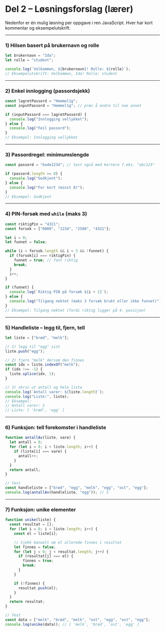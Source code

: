# Del 2 – Løsningsforslag (lærer)

Nedenfor er én mulig løsning per oppgave i ren JavaScript. Hver har kort kommentar og eksempelutskrift.

---

### 1) Hilsen basert på brukernavn og rolle

```js
let brukernavn = "Ida";
let rolle = "student";

console.log(`Velkommen, ${brukernavn}! Rolle: ${rolle}`);
// Eksempelutskrift: Velkommen, Ida! Rolle: student
```

---

### 2) Enkel innlogging (passordsjekk)

```js
const lagretPassord = "Hemmel1g";
const inputPassord = "Hemmel1g"; // prøv å endre til noe annet

if (inputPassord === lagretPassord) {
  console.log("Innlogging vellykket");
} else {
  console.log("Feil passord");
}
// Eksempel: Innlogging vellykket
```

---

### 3) Passordregel: minimumslengde

```js
const passord = "kode1234"; // test også med kortere f.eks. "abc123"

if (passord.length >= 8) {
  console.log("Godkjent");
} else {
  console.log("For kort (minst 8)");
}
// Eksempel: Godkjent
```

---

### 4) PIN-forsøk med `while` (maks 3)

```js
const riktigPin = "4321";
const forsok = ["0000", "1234", "2580", "4321"];

let i = 0;
let funnet = false;

while (i < forsok.length && i < 3 && !funnet) {
  if (forsok[i] === riktigPin) {
    funnet = true; // fant riktig
    break;
  }
  i++;
}

if (funnet) {
  console.log(`Riktig PIN på forsøk ${i + 1}`);
} else {
  console.log("Tilgang nektet (maks 3 forsøk brukt eller ikke funnet)");
}
// Eksempel: Tilgang nektet (fordi riktig ligger på 4. posisjon)
```

---

### 5) Handleliste – legg til, fjern, tell

```js
let liste = ["brød", "melk"];

// 1) legg til "egg" sist
liste.push("egg");

// 2) fjern "melk" dersom den finnes
const idx = liste.indexOf("melk");
if (idx !== -1) {
  liste.splice(idx, 1);
}

// 3) skriv ut antall og hele lista
console.log(`Antall varer: ${liste.length}`);
console.log("Liste:", liste);
// Eksempel:
// Antall varer: 2
// Liste: [ 'brød', 'egg' ]
```

---

### 6) Funksjon: tell forekomster i handleliste

```js
function antallAv(liste, vare) {
  let antall = 0;
  for (let i = 0; i < liste.length; i++) {
    if (liste[i] === vare) {
      antall++;
    }
  }
  return antall;
}

// test
const handleliste = ["brød", "egg", "melk", "egg", "ost", "egg"];
console.log(antallAv(handleliste, "egg")); // 3
```

---

### 7) Funksjon: unike elementer

```js
function unike(liste) {
  const resultat = [];
  for (let i = 0; i < liste.length; i++) {
    const el = liste[i];

    // Sjekk manuelt om el allerede finnes i resultat
    let finnes = false;
    for (let j = 0; j < resultat.length; j++) {
      if (resultat[j] === el) {
        finnes = true;
        break;
      }
    }

    if (!finnes) {
      resultat.push(el);
    }
  }
  return resultat;
}

// Test
const data = ["melk", "brød", "melk", "ost", "egg", "ost", "egg"];
console.log(unike(data)); // [ 'melk', 'brød', 'ost', 'egg' ]
```